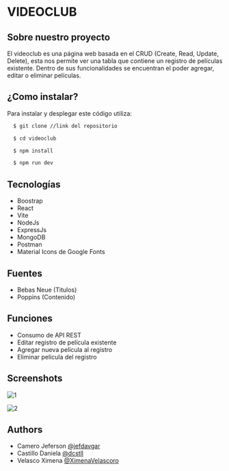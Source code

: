 
# VIDEOCLUB

## Sobre nuestro proyecto

El videoclub es una página web basada en el CRUD (Create, Read, Update, Delete), esta nos permite ver una tabla que contiene un registro de películas existente. Dentro de sus funcionalidades se encuentran el poder agregar, editar o eliminar películas.



## ¿Como instalar?

Para instalar y desplegar este código utiliza: 

```bash
  $ git clone //link del repositorio
```

```bash
  $ cd videoclub
```
```bash
  $ npm install
```
```bash
  $ npm run dev
```

## Tecnologías

- Boostrap
- React
- Vite
- NodeJs
- ExpressJs
- MongoDB
- Postman
- Material Icons de Google Fonts



## Fuentes
- Bebas Neue (Titulos)
- Poppins (Contenido)
## Funciones
- Consumo de API REST
- Editar registro de película existente
- Agregar nueva película al registro
- Eliminar pelicula del registro

## Screenshots

![1](https://user-images.githubusercontent.com/114552984/219562532-1b0a774a-4a29-4b06-95ba-eeee7cae145c.png)

![2](https://user-images.githubusercontent.com/114552984/219562647-913c75c8-7db3-495e-bb04-caaddf454d7d.png)


## Authors

- Camero Jeferson [@jefdavgar](https://github.com/jefdavgar)
- Castillo Daniela [@dcstll](https://github.com/dcstll)
- Velasco Ximena [@XimenaVelascoro](https://github.com/XimenaVelascoro)
